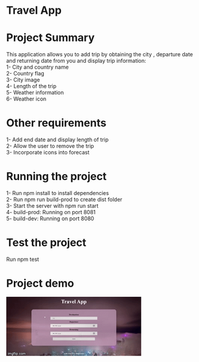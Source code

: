 # Travel App 

# Project Summary
 This application allows you to add trip by obtaining the city , departure date and returning date from you and display trip information:<br>
 1- City and country name<br>
 2- Country flag<br>
 3- City image <br>
 4- Length of the trip <br>
 5- Weather information<br>
 6- Weather icon<br>

 # Other requirements
 1- Add end date and display length of trip<br>
 2- Allow the user to remove the trip<br>
 3- Incorporate icons into forecast

 # Running the project
 1- Run npm install to install dependencies<br>
 2- Run npm run build-prod to create dist folder<br>
 3- Start the server with npm run start<br>
 4- build-prod: Running on port 8081<br>
 5- build-dev: Running on port 8080

 # Test the project
 Run npm test 

 # Project demo 
 ![Travel app demo](demo.gif)

